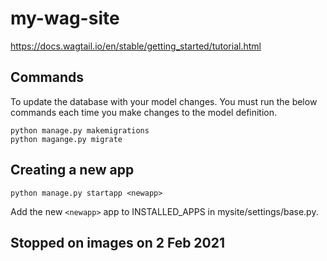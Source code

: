 # my-wag-site
https://docs.wagtail.io/en/stable/getting_started/tutorial.html

## Commands

To update the database with your model changes. You must run the below commands each time you make changes to the model definition.
```
python manage.py makemigrations
python magange.py migrate
```

## Creating a new app
```
python manage.py startapp <newapp>
```
Add the new `<newapp>` app to INSTALLED_APPS in mysite/settings/base.py.

## Stopped on images on 2 Feb 2021